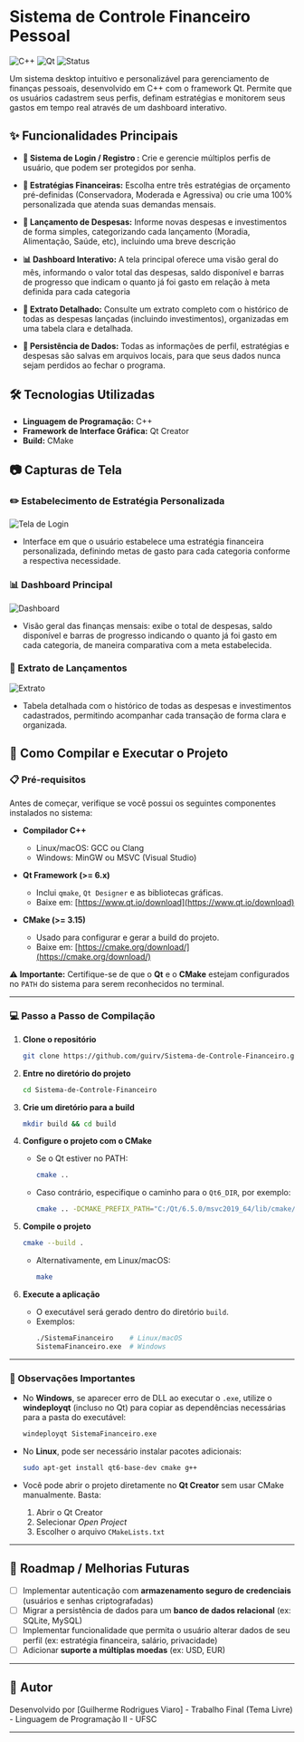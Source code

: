 # Sistema de Controle Financeiro Pessoal 
![C++](https://img.shields.io/badge/C%2B%2B-BACKEND-blue.svg)
![Qt](https://img.shields.io/badge/Qt-FRONTEND-green.svg)
![Status](https://img.shields.io/badge/Status-Finished-brightgreen?style=flat-square)

Um sistema desktop intuitivo e personalizável para gerenciamento de finanças pessoais, desenvolvido em C++ com o framework Qt. Permite que os usuários cadastrem seus perfis, definam estratégias e monitorem seus gastos em tempo real através de um dashboard interativo.

## ✨ Funcionalidades Principais

* **👤 Sistema de Login / Registro :** Crie e gerencie múltiplos perfis de usuário, que podem ser protegidos por senha.
  
* **🎯 Estratégias Financeiras:** Escolha entre três estratégias de orçamento pré-definidas (Conservadora, Moderada e Agressiva) ou crie uma 100% personalizada que atenda suas demandas mensais.
  
* **💸 Lançamento de Despesas:** Informe novas despesas e investimentos de forma simples, categorizando cada lançamento (Moradia, Alimentação, Saúde, etc), incluindo uma breve descrição

* **📊 Dashboard Interativo:** A tela principal oferece uma visão geral do mês, informando o valor total das despesas, saldo disponível e barras de progresso que indicam o quanto já foi gasto em relação à meta definida para cada categoria
  
* **🧾 Extrato Detalhado:** Consulte um extrato completo com o histórico de todas as despesas lançadas (incluindo investimentos), organizadas em uma tabela clara e detalhada.
  
* **💾 Persistência de Dados:** Todas as informações de perfil, estratégias e despesas são salvas em arquivos locais, para que seus dados nunca sejam perdidos ao fechar o programa.

## 🛠️ Tecnologias Utilizadas

* **Linguagem de Programação:** C++
* **Framework de Interface Gráfica:** Qt Creator
* **Build:** CMake

## 📷 Capturas de Tela

### ✏️ Estabelecimento de Estratégia Personalizada
![Tela de Login](https://github.com/user-attachments/assets/9cc18e08-d602-4c99-a103-35ffe8e1b235)
- Interface em que o usuário estabelece uma estratégia financeira personalizada, definindo metas de gasto para cada categoria conforme a respectiva necessidade.
### 📊 Dashboard Principal
![Dashboard](https://github.com/user-attachments/assets/cbf384c6-89ef-49c5-837f-0c8ed27d695f)
- Visão geral das finanças mensais: exibe o total de despesas, saldo disponível e barras de progresso indicando o quanto já foi gasto em cada categoria, de maneira comparativa com a meta estabelecida.
### 🧾 Extrato de Lançamentos
![Extrato](https://github.com/user-attachments/assets/619ee62d-6e1b-4827-8182-3e2110b953f7)
- Tabela detalhada com o histórico de todas as despesas e investimentos cadastrados, permitindo acompanhar cada transação de forma clara e organizada.

## 🚀 Como Compilar e Executar o Projeto

### 📋 Pré-requisitos

Antes de começar, verifique se você possui os seguintes componentes instalados no sistema:

- **Compilador C++**  
  - Linux/macOS: GCC ou Clang  
  - Windows: MinGW ou MSVC (Visual Studio)  

- **Qt Framework (>= 6.x)**  
  - Inclui `qmake`, `Qt Designer` e as bibliotecas gráficas.  
  - Baixe em: [https://www.qt.io/download](https://www.qt.io/download)  

- **CMake (>= 3.15)**  
  - Usado para configurar e gerar a build do projeto.  
  - Baixe em: [https://cmake.org/download/](https://cmake.org/download/)  

⚠️ **Importante:** Certifique-se de que o **Qt** e o **CMake** estejam configurados no `PATH` do sistema para serem reconhecidos no terminal.  

---

### 💻 Passo a Passo de Compilação

1. **Clone o repositório**
   ```bash
   git clone https://github.com/guirv/Sistema-de-Controle-Financeiro.git
   ```

2. **Entre no diretório do projeto**
   ```bash
   cd Sistema-de-Controle-Financeiro
   ```

3. **Crie um diretório para a build**
   ```bash
   mkdir build && cd build
   ```

4. **Configure o projeto com o CMake**  
   - Se o Qt estiver no PATH:
     ```bash
     cmake ..
     ```
   - Caso contrário, especifique o caminho para o `Qt6_DIR`, por exemplo:
     ```bash
     cmake .. -DCMAKE_PREFIX_PATH="C:/Qt/6.5.0/msvc2019_64/lib/cmake/Qt6"
     ```

5. **Compile o projeto**
   ```bash
   cmake --build .
   ```
   - Alternativamente, em Linux/macOS:
     ```bash
     make
     ```

6. **Execute a aplicação**
   - O executável será gerado dentro do diretório `build`.  
   - Exemplos:
     ```bash
     ./SistemaFinanceiro    # Linux/macOS
     SistemaFinanceiro.exe  # Windows
     ```

---

### 🔧 Observações Importantes

- No **Windows**, se aparecer erro de DLL ao executar o `.exe`, utilize o **windeployqt** (incluso no Qt) para copiar as dependências necessárias para a pasta do executável:  
  ```bash
  windeployqt SistemaFinanceiro.exe
  ```

- No **Linux**, pode ser necessário instalar pacotes adicionais:  
  ```bash
  sudo apt-get install qt6-base-dev cmake g++
  ```

- Você pode abrir o projeto diretamente no **Qt Creator** sem usar CMake manualmente. Basta:  
  1. Abrir o Qt Creator  
  2. Selecionar *Open Project*  
  3. Escolher o arquivo `CMakeLists.txt`

---

## 🧭 Roadmap / Melhorias Futuras

- [ ] Implementar autenticação com **armazenamento seguro de credenciais** (usuários e senhas criptografadas)  
- [ ] Migrar a persistência de dados para um **banco de dados relacional** (ex: SQLite, MySQL)
- [ ] Implementar funcionalidade que permita o usuário alterar dados de seu perfil (ex: estratégia financeira, salário, privacidade)
- [ ] Adicionar **suporte a múltiplas moedas** (ex: USD, EUR)  

---

## 🙋 Autor

Desenvolvido por [Guilherme Rodrigues Viaro] - Trabalho Final (Tema Livre) - Linguagem de Programação II - UFSC

---

